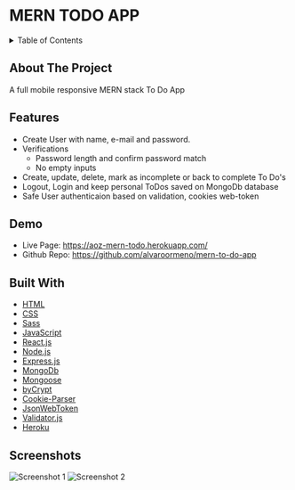 
# MERN TODO APP


<!-- TABLE OF CONTENTS -->
<details>
  <summary>Table of Contents</summary>

  - [About The Project](#about-the-project)
  - [Features](#features)
  - [Demo](#demo)
  - [Built With](#built-with)
  - [Screenshots](#screenshots)
</details>


## About The Project
A full mobile responsive MERN stack To Do App

## Features
- Create User with name, e-mail and password.
- Verifications
    - Password length and confirm password match
    - No empty inputs
- Create, update, delete, mark as incomplete or back to complete To Do's
- Logout, Login and keep personal ToDos saved on MongoDb database
- Safe User authenticaion based on validation, cookies web-token




## Demo
- Live Page: https://aoz-mern-todo.herokuapp.com/
- Github Repo: https://github.com/alvaroormeno/mern-to-do-app

## Built With 
- [HTML](https://developer.mozilla.org/en-US/docs/Web/HTML)
- [CSS](https://developer.mozilla.org/en-US/docs/Web/CSS)
- [Sass](https://sass-lang.com/)
- [JavaScript](https://developer.mozilla.org/en-US/docs/Web/JavaScript)
- [React.js](https://reactjs.org/)
- [Node.js](https://nodejs.org/en/about/)
- [Express.js](https://expressjs.com/)
- [MongoDb](https://www.mongodb.com/)
- [Mongoose](https://mongoosejs.com/)
- [byCrypt](https://www.npmjs.com/package/bcrypt)
- [Cookie-Parser](https://www.npmjs.com/package/cookie-parser)
- [JsonWebToken](https://jwt.io/)
- [Validator.js](https://www.npmjs.com/package/validator)
- [Heroku](www.heroku.com)


## Screenshots
![Screenshot 1](src/assets/screenshot-mobile.png)
![Screenshot 2](src/assets/screenshot1.png)